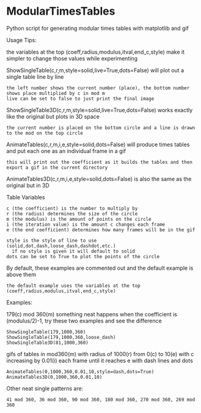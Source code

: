 # ModularTimesTables
Python script for generating modular times tables with matplotlib and gif
    

Usage Tips:

the variables at the top (coeff,radius,modulus,itval,end_c,style) make it simpler to change those values while experimenting

ShowSingleTable(c,r,m,style=solid,live=True,dots=False) will plot out a single table line by line

    the left number shows the current number (place), the bottom number shows place multiplied by c in mod m
    live can be set to false to just print the final image

ShowSingleTable3D(c,r,m,style=solid,live=True,dots=False) works exactly like the original but plots in 3D space

    the current number is placed on the bottom circle and a line is drawn to the mod on the top circle

AnimateTables(c,r,m,i,e,style=solid,dots=False) will produce times tables and put each one as an individual frame in a gif

    this will print out the coefficient as it builds the tables and then export a gif in the current directory

AnimateTables3D(c,r,m,i,e,style=solid,dots=False) is also the same as the original but in 3D

Table Variables

    c (the coefficient) is the number to multiply by
    r (the radius) determines the size of the circle
    m (the modulus) is the amount of points on the circle
    i (the iteration value) is the amount c changes each frame
    e (the end coefficient) determines how many frames will be in the gif

    style is the style of line to use (solid,dot,dash,loose_dash,dashdot,etc.)
      if no style is given it will default to solid
    dots can be set to True to plot the points of the circle


By default, these examples are commented out and the default example is above them

    the default example uses the variables at the top (coeff,radius,modulus,itval,end_c,style)

Examples:

  179(c) mod 360(m) something neat happens when the coefficient is (modulus/2)-1, try these two examples and see the difference
  
    ShowSingleTable(179,1000,360)
    ShowSingleTable(179,1000,360,loose_dash)
    ShowSingleTable3D(81,1000,360)


  gifs of tables in mod360(m) with radius of 1000(r) from 0(c) to 10(e) with c increasing by 0.01(i) each frame until it reaches e with dash lines and dots

    AnimateTables(0,1000,360,0.01,10,style=dash,dots=True)
    AnimateTables3D(0,1000,360,0.01,10)
  
  
  Other neat single patterns are:
    
    41 mod 360, 36 mod 360, 90 mod 360, 180 mod 360, 270 mod 360, 269 mod 360

